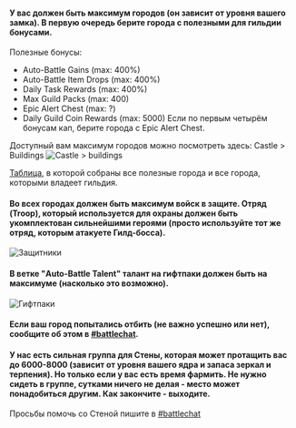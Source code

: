 #### У вас должен быть максимум городов (он зависит от уровня вашего замка). В первую очередь берите города с полезными для гильдии бонусами.
Полезные бонусы:
* Auto-Battle Gains (max: 400%)
* Auto-Battle Item Drops (max: 400%)
* Daily Task Rewards (max: 400%)
* Max Guild Packs (max: 400)
* Epic Alert Chest (max: ?)
* Daily Guild Coin Rewards (max: 5000)
Если по первым четырём бонусам кап, берите города с Epic Alert Chest.

Доступный вам максимум городов можно посмотреть здесь:
Castle > Buildings
![Castle > buildings](https://cdn.discordapp.com/attachments/789216608858013727/800428492948373504/Rule1.png)

[Таблица](https://docs.google.com/spreadsheets/d/14IjyH2nUueCSod4uJ31Q7WXL_A9r9VvIZ1eJrlbtD8c/edit?usp=sharing), в которой собраны все полезные города и все города, которыми владеет гильдия.
  
#### Во всех городах должен быть максимум войск в защите. Отряд (Troop), который используется для охраны должен быть укомплектован сильнейшими героями (просто используйте тот же отряд, которым атакуете Гилд-босса).
![Защитники](https://cdn.discordapp.com/attachments/789216608858013727/800428789937995836/Rule2.png)

#### В ветке "Auto-Battle Talent" талант на гифтпаки должен быть на максимуме (насколько это возможно).
![Гифтпаки](https://cdn.discordapp.com/attachments/789216608858013727/800428872033239100/Rule3.png)

#### Если ваш город  попытались отбить (не важно успешно или нет), сообщите об этом в [#battlechat](https://discord.com/channels/713844868165927003/724660107056775180).

#### У нас есть сильная группа для Стены, которая может протащить вас до 6000-8000 (зависит от уровня вашего ядра и запаса зеркал и терпения). Но только если у вас есть время фармить. Не нужно сидеть в группе, сутками ничего не делая - место может понадобиться другим. Как закончите - выходите.
Просьбы помочь со Стеной пишите в [#battlechat](https://discord.com/channels/713844868165927003/724660107056775180)
